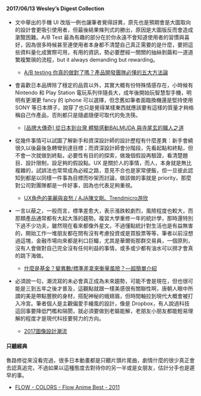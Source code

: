#### 2017/06/13 Wesley’s Digest Collection

- 文中舉出的手機 UI 改版一例也讓筆者覺得訝異，原先也是預期會是大圖取向的設計會更吸引使用者，但最後結果條列式的勝出，原因是大圖版反而會造成瀏覽困難。A/B Test 最為有趣的部分在於你永遠不會知道使用者的習慣與喜好，因為很多時候甚至連使用者本身都不清楚自己真正需要的是什麼，要把這些資料量化成實際可用，有用的資訊，勢必要歷經一關關的抽絲剝繭和一道道繁複繁瑣的流程，but it always demanding but rewarding。
  - [A/B testing 你真的做對了嗎？產品開發團隊必懂的五大方法論](https://medium.com/asiayo-engineering/a-b-testing-%E4%BD%A0%E7%9C%9F%E7%9A%84%E5%81%9A%E5%B0%8D%E4%BA%86%E5%97%8E-%E7%94%A2%E5%93%81%E9%96%8B%E7%99%BC%E5%9C%98%E9%9A%8A%E5%BF%85%E6%87%82%E7%9A%84%E4%BA%94%E5%A4%A7%E6%96%B9%E6%B3%95%E8%AB%96-2da1d20c2678)
  
- 會喜歡日本品牌除了穩定的品質以外，其實大概有份特殊情感存在，小時候有 Nintendo 和 Play Station 電玩系列伴隨長大，成年後開始玩智慧型手機，明明有更潮更 fancy 的 iphone 可以選擇，但念舊如筆者面臨換機還是堅持使用 SONY 等日本牌子，說穿了也只是覺得某樣東西就應該要有這樣的質量才夠格稱自己作產品，否則都只是隨處隨便可取代的免洗筷。
  - [[品牌大傳奇] 從日本到台灣 體驗感動BALMUDA 與寺尾玄的職人之道](https://www.cool3c.com/article/124907)
  
- 從幾件事情可以試圖了解新手和資深設計師的設計歷程有什麼差異：新手會繞很久以後最後急轉彎到達目標；而資深設計師會分階段，先看起點和終點，但不會一次就做到終點，必要性有目的的探索，做幾個假設再驗證，看清楚題目、設計限制，設足夠的假設點。UX 是關於人的事情，而人，本身就是無比複雜的，試誤法也常常成為必經之路，意見不合也是家常便飯，但一旦彼此認知到都是以同樣一件事為目標而吵架而討論，做該做的事就是 priority，那麼對公司對團隊都是一件好事，因為也代表足夠重視。
  - [UX角色的美麗與哀愁 / AJA陳文剛、Trendmicro游欣](http://www.ditldesign.com/news/2017/6/11/ux)
  
- 一言以蔽之，一般而言，標準差愈大，表示漲跌較劇烈，風險程度也較大，而那類產品通常都有大起大落的趨勢。複習大學重修一年的統計學，那時還特別下過不少功夫，雖然現在看來都像外星文。不過懂點統計對生活也是有益無害的，開始工作一堆朋友都在問有沒有考慮投資或是買股票等等，筆者以前沒想過這塊，金融市場向來都是利口巨鱷，尤其是華爾街那群交易員，一個原則，沒有人會做對自己完全沒有任何利益的事情，或多或少都有油水可以撈才會真的跳下海做。
  - [什麼是基金？變異數/標準差拿來衡量風險？—超簡單介紹](https://hellolynn.hpd.io/2017/05/27/%E4%BB%80%E9%BA%BC%E6%98%AF%E5%9F%BA%E9%87%91%EF%BC%9F%E8%AE%8A%E7%95%B0%E6%95%B8%E6%A8%99%E6%BA%96%E5%B7%AE%EF%BC%9F-%E8%B6%85%E7%B0%A1/)


- 必須說一句，潮流寫的未必會真正成為未來趨勢，可能不會是現在，但也很可能是三到五年之後才普及，這觀點就跟一樣美感很有關聯性啊，唐朝人眼中所謂的美是帶點豐腴的身材，搭配神秘的蛾翅眉，但時間軸拉到現代大概會被打入冷宮。筆者個人是主觀偏愛手繪風的設計，像是 Dropbox，有人說過科技這回事要降低門檻和隔閡，就必須要做到老嫗能解，老朋友小朋友都能輕易理解的程度才是現代科技要努力的方向。
  - [2017圖像設計潮流](https://nextdesignhub.com/2017/06/01/2017%E5%9C%96%E5%83%8F%E8%A8%AD%E8%A8%88%E6%BD%AE%E6%B5%81/)





#### 只聽經典
魯路修從來沒看完過，很多日本動畫都是只聽片頭片尾曲，劇情什麼的很少真正會去認真追完，不過如果以這種態度去對待你的另一半或是女朋友，估計分手也是遲早的事。
- [FLOW - COLORS - Flow Anime Best - 2011](https://www.youtube.com/watch?v=oXwrFZmIuAY)